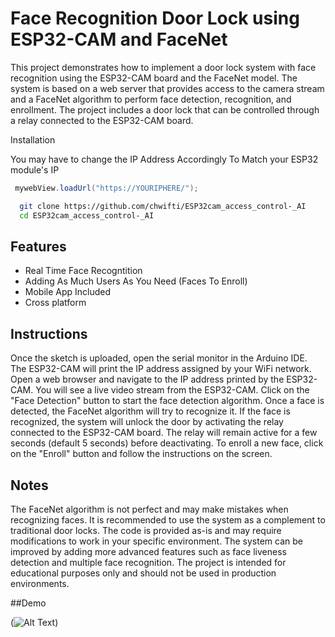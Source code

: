 
# Face Recognition Door Lock using ESP32-CAM and FaceNet

This project demonstrates how to implement a door lock system with face recognition using the ESP32-CAM board and the FaceNet model. The system is based on a web server that provides access to the camera stream and a FaceNet algorithm to perform face detection, recognition, and enrollment. The project includes a door lock that can be controlled through a relay connected to the ESP32-CAM board.

Installation

You may have to change the IP Address Accordingly To Match your ESP32 module's IP
``` java
 mywebView.loadUrl("https://YOURIPHERE/");
```
```bash
  git clone https://github.com/chwifti/ESP32cam_access_control-_AI
  cd ESP32cam_access_control-_AI 
```


    
## Features

- Real Time Face Recogntition
- Adding As Much Users As You Need (Faces To Enroll)
- Mobile App Included 
- Cross platform


## Instructions

Once the sketch is uploaded, open the serial monitor in the Arduino IDE. The ESP32-CAM will print the IP address assigned by your WiFi network.
Open a web browser and navigate to the IP address printed by the ESP32-CAM.
You will see a live video stream from the ESP32-CAM. Click on the "Face Detection" button to start the face detection algorithm.
Once a face is detected, the FaceNet algorithm will try to recognize it. If the face is recognized, the system will unlock the door by activating the relay connected to the ESP32-CAM board. The relay will remain active for a few seconds (default 5 seconds) before deactivating.
To enroll a new face, click on the "Enroll" button and follow the instructions on the screen.




## Notes
The FaceNet algorithm is not perfect and may make mistakes when recognizing faces. It is recommended to use the system as a complement to traditional door locks.
The code is provided as-is and may require modifications to work in your specific environment.
The system can be improved by adding more advanced features such as face liveness detection and multiple face recognition.
The project is intended for educational purposes only and should not be used in production environments.

##Demo 

(![Alt Text](https://media.giphy.com/media/v1.Y2lkPTc5MGI3NjExNzFmYzEwMzIzOTRmODAyY2Y1N2ZmNjMzNjBmN2E5ZDliNDg2NjYyMSZjdD1n/P2DPWI3j8ItEjiRoTM/giphy.gif))

